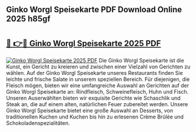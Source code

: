 ## Ginko Worgl Speisekarte PDF Download Online 2025 h85gf

# <h2><a href="http://gc9cjk2.nevu.top/?p=Ginko+Worgl+Speisekarte">🔗 👉🔴 Ginko Worgl Speisekarte 2025 PDF</a></h2>

[![Ginko Worgl Speisekarte 2025 PDF](https://i.imgur.com/dBaPXMq.png)](http://gc9cjk2.nevu.top/?p=Ginko+Worgl+Speisekarte)
Die Ginko Worgl Speisekarte ist die Kunst, ein Gericht zu kreieren und zwischen einer Vielzahl von Gerichten zu wählen. Auf der Ginko Worgl Speisekarte unseres Restaurants finden Sie leichte und frische Salate in unserem speziellen Bereich. Für diejenigen, die Fleisch mögen, bieten wir eine umfangreiche Auswahl an Gerichten auf der Ginko Worgl Speisekarte an: Rindfleisch, Schweinefleisch, Huhn und Fisch. Unseren Auserwählten bieten wir exquisite Gerichte wie Schaschlik und Steak an, die auf einem alten, natürlichen Feuer zubereitet werden. Unsere Ginko Worgl Speisekarte bietet eine große Auswahl an Desserts, von traditionellen Kuchen und Kuchen bis hin zu erlesenen Crème Brûlée und Schokoladenspezialitäten.
